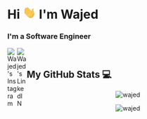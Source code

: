 # Hi <img src="https://raw.githubusercontent.com/ABSphreak/ABSphreak/master/gifs/Hi.gif" width="30px"> I'm Wajed
### I'm a Software Engineer


<a href="https://www.instagram.com/wazed221b/">
  <img align="left" alt="Wajed's Instagram" width="22px" src="https://raw.githubusercontent.com/hussainweb/hussainweb/main/icons/instagram.png" />
</a>

<a href="https://www.linkedin.com/in/abdul-wajed-khan-138134209/">
  <img align="left" alt="Wajed's LinkedIN" width="22px" src="https://raw.githubusercontent.com/peterthehan/peterthehan/master/assets/linkedin.svg" />
</a>

<br/>

## My GitHub Stats 💻

<p align="center"> <img src="https://github-readme-stats.vercel.app/api?username=wazedkhan&show_icons=true&theme=gotham" alt="wajed" />
<p align="center"> <img src="https://github-readme-stats.vercel.app/api/top-langs/?username=wazedkhan&hide=java,html,css&theme=dracula" alt="wajed" />
